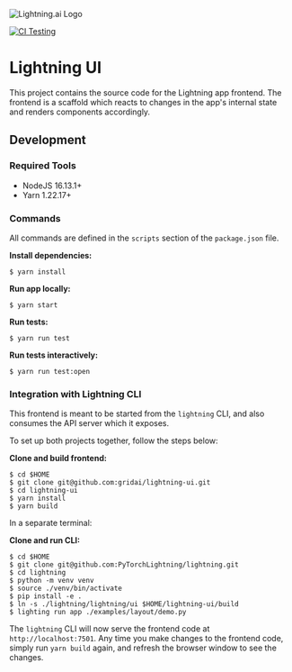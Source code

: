 ![Lightning.ai Logo](https://raw.githubusercontent.com/gridai/lightning-ui/master/src/resources/images/lightning-logo-with-text.svg?token=GHSAT0AAAAAABQG3SDLWTKOT2Y7ESSAABYIYP5DXSA "Lightning.ai")

[![CI Testing](https://github.com/gridai/lightning-ui/actions/workflows/ci-testing.yaml/badge.svg?branch=master)](https://github.com/gridai/lightning-ui/actions/workflows/ci-testing.yaml)

# Lightning UI

This project contains the source code for the Lightning app frontend.
The frontend is a scaffold which reacts to changes in the app's internal
state and renders components accordingly.

## Development

### Required Tools

- NodeJS 16.13.1+
- Yarn 1.22.17+

### Commands

All commands are defined in the `scripts` section of the `package.json` file.

**Install dependencies:**
```
$ yarn install
```

**Run app locally:**
```
$ yarn start
```

**Run tests:**
```
$ yarn run test
```

**Run tests interactively:**
```
$ yarn run test:open
```

### Integration with Lightning CLI

This frontend is meant to be started from the `lightning` CLI, and also
consumes the API server which it exposes.

To set up both projects together, follow the steps below:

**Clone and build frontend:**
```
$ cd $HOME
$ git clone git@github.com:gridai/lightning-ui.git
$ cd lightning-ui
$ yarn install
$ yarn build
```

In a separate terminal:

**Clone and run CLI:**
```
$ cd $HOME
$ git clone git@github.com:PyTorchLightning/lightning.git
$ cd lightning
$ python -m venv venv
$ source ./venv/bin/activate
$ pip install -e .
$ ln -s ./lightning/lightning/ui $HOME/lightning-ui/build
$ lighting run app ./examples/layout/demo.py
```

The `lightning` CLI will now serve the frontend code at `http://localhost:7501`.
Any time you make changes to the frontend code, simply run `yarn build` again,
and refresh the browser window to see the changes.
